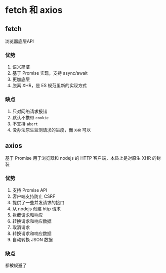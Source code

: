 # fetch 和 axios

## fetch

浏览器底层API

### 优势

1. 语义简洁
2. 基于 Promise 实现，支持 async/await
3. 更加底层
4. 脱离 XHR，是 ES 规范里新的实现方式 

### 缺点

1. 只对网络请求报错
2. 默认不携带 `cookie`
3. 不支持 `abort`
4. 没办法原生监测请求的进度，而 `XHR` 可以



## axios

基于 Promise 用于浏览器和 nodejs 的 HTTP 客户端，本质上是对原生 XHR 的封装

### 优势

1. 支持 Promise API
2. 客户端支持防止 CSRF
3. 提供了一些并发请求的接口
4. 从 nodejs 创建 http 请求
5. 拦截请求和响应
6. 转换请求和响应数据
7. 取消请求
8. 转换请求和响应数据
9. 自动转换 JSON 数据

### 缺点

都被规避了